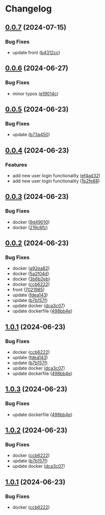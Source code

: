 # Changelog

## [0.0.7](https://github.com/dimaserbenyuk/devops-course/compare/frontend-v0.0.6...frontend-v0.0.7) (2024-07-15)


### Bug Fixes

* update front ([b4312cc](https://github.com/dimaserbenyuk/devops-course/commit/b4312cc43c42c22585829db73403b47e0921dc07))

## [0.0.6](https://github.com/dimaserbenyuk/devops-course/compare/frontend-v0.0.5...frontend-v0.0.6) (2024-06-27)


### Bug Fixes

* minor typos ([e19014c](https://github.com/dimaserbenyuk/devops-course/commit/e19014c5b8b7a7e5eb1a23c7d0adebddb6d934c3))

## [0.0.5](https://github.com/dimaserbenyuk/devops-course/compare/frontend-v0.0.4...frontend-v0.0.5) (2024-06-23)


### Bug Fixes

* update ([b73a450](https://github.com/dimaserbenyuk/devops-course/commit/b73a450091f4338d58ce12feea341acb20c7c4c2))

## [0.0.4](https://github.com/dimaserbenyuk/devops-course/compare/frontend-v0.0.3...frontend-v0.0.4) (2024-06-23)


### Features

* add new user login functionality ([ef4ad32](https://github.com/dimaserbenyuk/devops-course/commit/ef4ad32dde16618a7d2b1944affa60a0d93fc25c))
* add new user login functionality ([1b2fe88](https://github.com/dimaserbenyuk/devops-course/commit/1b2fe8890e35b5432845f28e8134531e5359f599))

## [0.0.3](https://github.com/dimaserbenyuk/devops-course/compare/frontend-v0.0.2...frontend-v0.0.3) (2024-06-23)


### Bug Fixes

* docker ([9d49010](https://github.com/dimaserbenyuk/devops-course/commit/9d490102f88acfb447a5fed0dcfbd28cdc7ed07c))
* docker ([219c6fc](https://github.com/dimaserbenyuk/devops-course/commit/219c6fc060d4af8703f8c6ddad28292aa966a967))

## [0.0.2](https://github.com/dimaserbenyuk/devops-course/compare/frontend-v0.0.1...frontend-v0.0.2) (2024-06-23)


### Bug Fixes

* docker ([a92ea82](https://github.com/dimaserbenyuk/devops-course/commit/a92ea82e1e44a236596e38507c0ff3dfd77e474e))
* docker ([5a2f04d](https://github.com/dimaserbenyuk/devops-course/commit/5a2f04d56102910b0fdacb0a7aa78186f0556e1f))
* docker ([3b6b2eb](https://github.com/dimaserbenyuk/devops-course/commit/3b6b2ebcac0f233d8d1d1a163ea056d34448e448))
* docker ([ccb6222](https://github.com/dimaserbenyuk/devops-course/commit/ccb62221460fdfbbfd80db9b5db1719691214e3c))
* front ([7021985](https://github.com/dimaserbenyuk/devops-course/commit/70219854b582f30363185a0dc8dd899d71a79c46))
* update ([fdea143](https://github.com/dimaserbenyuk/devops-course/commit/fdea14382635bac4b3590f28fa94c3431b049e0c))
* update ([b7b157f](https://github.com/dimaserbenyuk/devops-course/commit/b7b157fbe83ed42c5249eaea466f233bfdb82b11))
* update docker ([dca3c07](https://github.com/dimaserbenyuk/devops-course/commit/dca3c071e158b0c0b69349a1c791e14af5a31aa5))
* update dockerfile ([498bb4e](https://github.com/dimaserbenyuk/devops-course/commit/498bb4e5075e35428c010b4881d885d211d2d9f4))

## [1.0.1](https://github.com/dimaserbenyuk/devops-course/compare/frontend-v1.0.0...frontend-v1.0.1) (2024-06-23)


### Bug Fixes

* docker ([ccb6222](https://github.com/dimaserbenyuk/devops-course/commit/ccb62221460fdfbbfd80db9b5db1719691214e3c))
* update ([fdea143](https://github.com/dimaserbenyuk/devops-course/commit/fdea14382635bac4b3590f28fa94c3431b049e0c))
* update ([b7b157f](https://github.com/dimaserbenyuk/devops-course/commit/b7b157fbe83ed42c5249eaea466f233bfdb82b11))
* update docker ([dca3c07](https://github.com/dimaserbenyuk/devops-course/commit/dca3c071e158b0c0b69349a1c791e14af5a31aa5))
* update dockerfile ([498bb4e](https://github.com/dimaserbenyuk/devops-course/commit/498bb4e5075e35428c010b4881d885d211d2d9f4))

## [1.0.3](https://github.com/dimaserbenyuk/devops-course/compare/frontend-v1.0.2...frontend-v1.0.3) (2024-06-23)


### Bug Fixes

* update dockerfile ([498bb4e](https://github.com/dimaserbenyuk/devops-course/commit/498bb4e5075e35428c010b4881d885d211d2d9f4))

## [1.0.2](https://github.com/dimaserbenyuk/devops-course/compare/frontend-v1.0.1...frontend-v1.0.2) (2024-06-23)


### Bug Fixes

* docker ([ccb6222](https://github.com/dimaserbenyuk/devops-course/commit/ccb62221460fdfbbfd80db9b5db1719691214e3c))
* update ([b7b157f](https://github.com/dimaserbenyuk/devops-course/commit/b7b157fbe83ed42c5249eaea466f233bfdb82b11))
* update docker ([dca3c07](https://github.com/dimaserbenyuk/devops-course/commit/dca3c071e158b0c0b69349a1c791e14af5a31aa5))

## [1.0.1](https://github.com/dimaserbenyuk/devops-course/compare/frontend-v1.0.0...frontend-v1.0.1) (2024-06-23)


### Bug Fixes

* docker ([ccb6222](https://github.com/dimaserbenyuk/devops-course/commit/ccb62221460fdfbbfd80db9b5db1719691214e3c))
